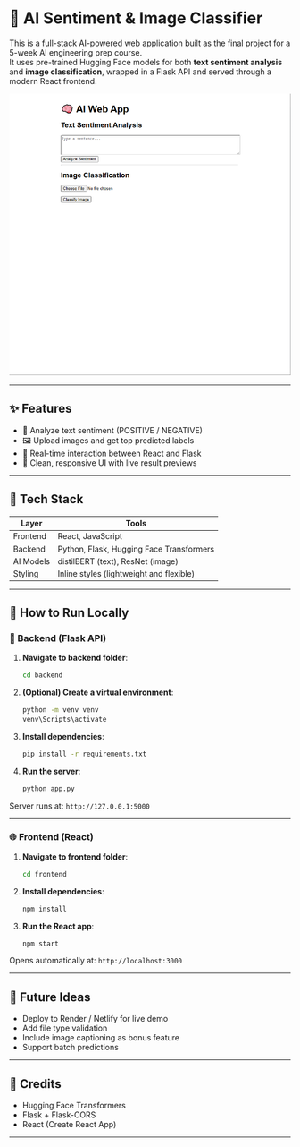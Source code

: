 # 🧠 AI Sentiment & Image Classifier

This is a full-stack AI-powered web application built as the final project for a 5-week AI engineering prep course.  
It uses pre-trained Hugging Face models for both **text sentiment analysis** and **image classification**, wrapped in a Flask API and served through a modern React frontend.

![Demo](./demo.gif)

---

## ✨ Features

- 💬 Analyze text sentiment (POSITIVE / NEGATIVE)
- 🖼️ Upload images and get top predicted labels
- 🔁 Real-time interaction between React and Flask
- 🎯 Clean, responsive UI with live result previews

---

## 🧰 Tech Stack

| Layer      | Tools                                      |
|------------|--------------------------------------------|
| Frontend   | React, JavaScript                          |
| Backend    | Python, Flask, Hugging Face Transformers   |
| AI Models  | distilBERT (text), ResNet (image)          |
| Styling    | Inline styles (lightweight and flexible)   |

---

## 🚀 How to Run Locally

### 🧠 Backend (Flask API)

1. **Navigate to backend folder**:

    ```bash
    cd backend
    ```

2. **(Optional) Create a virtual environment**:

    ```bash
    python -m venv venv
    venv\Scripts\activate
    ```

3. **Install dependencies**:

    ```bash
    pip install -r requirements.txt
    ```

4. **Run the server**:

    ```bash
    python app.py
    ```

Server runs at: `http://127.0.0.1:5000`

---

### 🌐 Frontend (React)

1. **Navigate to frontend folder**:

    ```bash
    cd frontend
    ```

2. **Install dependencies**:

    ```bash
    npm install
    ```

3. **Run the React app**:

    ```bash
    npm start
    ```

Opens automatically at: `http://localhost:3000`

---

## 🔮 Future Ideas

- Deploy to Render / Netlify for live demo
- Add file type validation
- Include image captioning as bonus feature
- Support batch predictions


---

## 🧠 Credits

- Hugging Face Transformers
- Flask + Flask-CORS
- React (Create React App)

---
